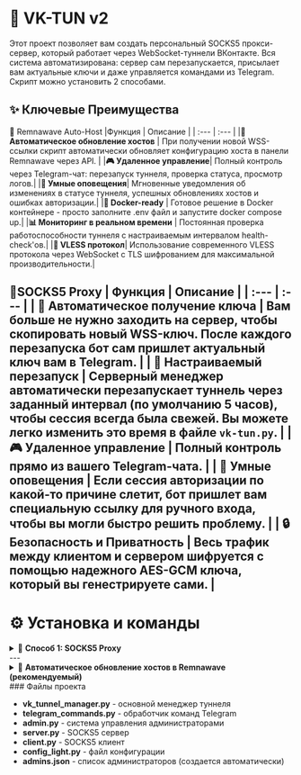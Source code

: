 #  🚀 VK-TUN v2

Этот проект позволяет вам создать персональный SOCKS5 прокси-сервер, который работает через WebSocket-туннели ВКонтакте. Вся система автоматизирована: сервер сам перезапускается, присылает вам актуальные ключи и даже управляется командами из Telegram.
Скрипт можно установить 2 способами. 


## ✨ Ключевые Преимущества

🌊 Remnawave Auto-Host
|Функция |	Описание |
| :--- | :--- |
|**🤖 Автоматическое обновление хостов** |	При получении новой WSS-ссылки скрипт автоматически обновляет конфигурацию хоста в панели Remnawave через API. |
|**🎮 Удаленное управление**|	Полный контроль через Telegram-чат: перезапуск туннеля, проверка статуса, просмотр логов.|
|**🚨 Умные оповещения**|	Мгновенные уведомления об изменениях в статусе туннеля, успешных обновлениях хостов и ошибках авторизации.|
|**🐳 Docker-ready**	| Готовое решение в Docker контейнере - просто заполните .env файл и запустите docker compose up.|
|**📊 Мониторинг в реальном времени** |	Постоянная проверка работоспособности туннеля с настраиваемым интервалом health-check'ов.|
|**🎯 VLESS протокол**|	Использование современного VLESS протокола через WebSocket с TLS шифрованием для максимальной производительности.|


📡SOCKS5 Proxy
| Функция | Описание |
| :--- | :--- |
| **🤖 Автоматическое получение ключа** | Вам больше не нужно заходить на сервер, чтобы скопировать новый WSS-ключ. После каждого перезапуска бот **сам пришлет актуальный ключ** вам в Telegram. |
| **🔄 Настраиваемый перезапуск** | Серверный менеджер автоматически перезапускает туннель через заданный интервал (по умолчанию 5 часов), чтобы сессия всегда была свежей. **Вы можете легко изменить это время** в файле `vk-tun.py`. |
| **🎮 Удаленное управление** |  Полный контроль прямо из вашего Telegram-чата. |
| **🚨 Умные оповещения** | Если сессия авторизации по какой-то причине слетит, бот пришлет вам специальную ссылку для ручного входа, чтобы вы могли быстро решить проблему. |
| **🔒 Безопасность и Приватность** | Весь трафик между клиентом и сервером шифруется с помощью надежного AES-GCM ключа, который вы генестрируете сами. |
---


# ⚙️ Установка и команды
<details> <summary>📡 <b>Способ 1: SOCKS5 Proxy</b></summary>

## 🤖 Команды VK-Tunnel Manager Bot

### 👥 Команды для всех пользователей

| Команда | Описание | Пример использования |
| :--- | :--- | :--- |
| `/help` | Показать список всех доступных команд | `/help` |
| `/key` | Получить AES ключ для подключения клиента (скрыт спойлером) | `/key` |

### 🔐 Команды администраторов

| Команда | Описание | Пример использования |
| :--- | :--- | :--- |
| `/status` | Показать статус VK-туннеля (PID, uptime, последняя проверка) | `/status` |
| `/restart-tunnel` | Перезапустить VK-туннель | `/restart-tunnel` |
| `/restart-server` | Перезапустить server.py | `/restart-server` |
| `/log` | Показать последние 20 строк из лог-файла | `/log` |
| `/admin-list` | Показать список всех администраторов | `/admin-list` |

### 👑 Команды владельца

| Команда | Описание | Пример использования |
| :--- | :--- | :--- |
| `/add-admin USER_ID` | Добавить нового администратора | `/add-admin 123456789` |
| `/remove-admin USER_ID` | Удалить администратора | `/remove-admin 123456789` |



## 🚀 Часть 1: Настройка Сервера (VDS/VPS на Debian/Ubuntu)

Эта часть выполняется на вашем удаленном сервере.

### Шаг 1: Подготовка сервера

1.  **📲 Подключитесь к серверу** по SSH.

2.  **⚙️ Установите необходимые пакеты:**
    ```bash
    sudo apt update && sudo apt upgrade -y
    sudo apt install -y git python3-venv nodejs npm
    ```

3.  **📂 Создайте рабочую папку** и перейдите в нее:
    ```bash
    mkdir ~/vk-tunnel-server && cd ~/vk-tunnel-server
    ```

4.  **📥 Клонируйте репозиторий** со всеми файлами:
    ```bash
    git clone https://github.com/Hopper65S/VK-TUN .
    ```

---

### Шаг 2: Настройка окружения и зависимостей

Давайте подготовим всё необходимое для запуска проекта. Мы создадим изолированное Python-окружение, чтобы не засорять систему, и установим нужные пакеты.

1.  **🐍 Создайте виртуальное окружение Python:**
    Эта команда создаст папку `.venv` в вашем проекте, где будут храниться все зависимости.

    ```bash
    python3 -m venv .venv
    ```

2.  **✨ Активируйте виртуальное окружение:**
    Эта команда "включает" изолированное окружение. После её выполнения все пакеты будут устанавливаться именно в него.

    ```bash
    source .venv/bin/activate
    ```

    *После успешной активации вы увидите `(.venv)` в начале командной строки.*

3.  **📦 Установите Python-библиотеки:**
    Теперь, когда окружение активно, можно устанавливать зависимости. Они будут установлены локально в папку `.venv`.

    ```bash
    pip install aiohttp pycryptodome websockets
    ```

4.  **🌐 Установите `vk-tunnel`:**
    Эта утилита от ВКонтакте нужна для отладки и устанавливается глобально с помощью менеджера пакетов `npm`.

    *(Для этого шага у вас должен быть установлен [Node.js](https://nodejs.org/))*

    ```bash
    npm i -g @vkontakte/vk-tunnel
    ```

---

### Шаг 3: Конфигурация

1.  **🔑 Сгенерируйте секретный ключ.** Выполните команду и **скопируйте результат** — это 32-символьный AES-ключ. Он понадобится вам для настройки клиента.
    ```bash
    openssl rand -hex 16
    ```

2.  **📝 Откройте файл `config_light.py`** в текстовом редакторе. Найдите строку `"aes_key_hex": ""` и **вставьте сгенерированный ключ в кавычки.**
    
    Пример того, как должно выглядеть:
    ```json
    {
        "aes_key_hex": "0123456789abcdef987654321"
    }
    ```

3.  **📝 Откройте главный файл менеджера** для редактирования:
    ```bash
    nano vk_tunnel_manager.py
    ```

4.  **✏️ Внесите ваши данные** в секцию настроек в самом верху файла:
    * `BOT_TOKEN`: Токен вашего Telegram-бота.
    * `CHAT_ID`: ID вашего чата или канала.
    * `ALLOWED_USER_ID`: Ваш личный Telegram ID для доступа к команде `/restart-tunnel`.
    * `RESTART_INTERVAL_SECONDS`: (Опционально) Измените время автоматического перезапуска. Например, для перезапуска каждые 3 часа установите `3 * 3600`.

5.  **Сохраните файл**, нажав `Ctrl+X`, затем `Y` и `Enter`.

---

### Шаг 4: Запуск фоновых процессов

Теперь запустите два серверных процесса. Они будут работать в фоновом режиме, даже если вы закроете консоль.

1.  **Запустите SOCKS5-шлюз (`server.py`)**:
    ```bash
    nohup .venv/bin/python3 server.py > server.log 2>&1 &
    ```

2.  **Запустите менеджер туннеля (`vk-tun.py`)**:
    ```bash
    nohup .venv/bin/python3 vk_tunnel_manager.py > manager.log 2>&1 &
    ```

🎉 **Готово!** Сервер настроен. Через несколько секунд ваш Telegram-бот должен прислать первое сообщение с WSS-ключом для подключения.

<details>
<summary>⚠️ <b>Что делать, если авторизация не проходит? (Нажмите, чтобы развернуть)</b></summary>

Иногда (особенно при первом запуске) `vk-tunnel` не может автоматически авторизоваться. Если бот долго не присылает ключ или присылает ссылку для ручного входа, сделайте следующее:

1.  **Остановите работающий скрипт-менеджер**:
    ```bash
    # Находим PID процесса
    pgrep -f vk-tun.py
    # Убиваем его (замените 12345 на найденный PID)
    kill 12345
    ```

2.  **Запустите `vk-tunnel` напрямую**:
    ```bash
    vk-tunnel --insecure=1 --http-protocol=http --ws-protocol=ws --ws-origin=0 --host=127.0.0.1 --port=8080
    ```

3.  **Пройдите авторизацию**:
    * Скопируйте ссылку `https://oauth.vk.ru/...` из консоли.
    * Вставьте ее в браузер на своем ПК и подтвердите вход.
    * Вернитесь в консоль и нажмите **Enter**.

4.  Когда увидите `wss:` ссылку, авторизация прошла успешно. Остановите процесс (`Ctrl+C`). `vk-tunnel` запомнит сессию.

5.  **Запустите менеджер снова**, как в Шаге 4:
    ```bash
    nohup .venv/bin/python3 vk_tunnel_manager.py > manager.log 2>&1 &
    ```
</details>

---

## 💻 Часть 2: Настройка Клиента (для ПК с Windows или Termux)

Эта часть выполняется на устройстве, с которого вы будете выходить в интернет.

### Шаг 1: Подготовка и загрузка файлов

<details>
<summary><b>🪟 Для Windows (PowerShell)</b></summary>

1.  **Откройте PowerShell.**

2.  **Создайте папку для проекта и перейдите в нее.** Например, создадим папку `vktun_client` на Рабочем столе. Вы можете выбрать любое другое удобное место.
    ```powershell
    mkdir $env:USERPROFILE\Desktop\vktun_client
    cd $env:USERPROFILE\Desktop\vktun_client
    ```

3.  **Установите Python и Git**, если их нет.

4.  **Клонируйте репозиторий**:
    ```powershell
    git clone https://github.com/Hopper65S/VK-TUN .
    ```

</details>

<details>
<summary><b>📱 Для Termux (Android)</b></summary>

1.  **Откройте Termux.**

2.  **Установите необходимые инструменты**:
    ```bash
    pkg update && pkg upgrade
    pkg install git python openssl-tool
    ```

3.  **Создайте папку** и перейдите в нее:
    ```bash
    mkdir ~/vktun_client && cd ~/vktun_client
    ```

4.  **Клонируйте репозиторий**:
    ```bash
    git clone https://github.com/Hopper65S/VK-TUN .
    ```
</details>


### Шаг 2: Установка зависимостей

Независимо от системы, выполните в той же папке команду для установки необходимых библиотек:
```bash
pip install websockets pycryptodome
```
### Шаг 3: Настройка конфигурации 

1. 📝 Откройте файл config_light.py в текстовом редакторе.

2. Вставьте сгенерированный ключ в поле "aes_key_hex". Важно: ключ на клиенте и сервере должен быть одинаковым!

3. 🔗 Получите WSS-ссылку. Ваш Telegram-бот уже прислал вам сообщение с WSS-ссылкой после настройки сервера. Скопируйте эту ссылку.

4. Вставьте WSS-ссылку в файл config_light.py в поле "wss_url".

5. Сохраните и закройте файл.

### Шаг 4: Запуск клиента
Теперь, когда все настроено, запустите клиент командой (ссылку на подключение можно взять из тг бота, или в консоле сервера):

```bash

python3 client.py -wss {URL}
```
В консоли появится сообщение, что SOCKS5 прокси запущен на 127.0.0.1:1080. Настройте ваши приложения на использование этого адреса, и наслаждайтесь!

## 🔧 Дополнительные возможности

### Управление администраторами
Если вы хотите дать доступ к управлению сервером другим пользователям:

* Узнайте их **Telegram ID**
* Добавьте их командой: `/add-admin 123456789`
* Посмотреть список администраторов: `/admin-list`
* Удалить администратора: `/remove-admin 123456789`
</details>
---
<details> <summary>📡 <b>Автоматическое обновление хостов в Remnawave (рекомендуемый)</b></summary>
# ⚙️ Инструкция по установке VK-TUNNEL (Remnawave Auto-Host)

Эта инструкция описывает процесс развертывания VK-TUNNEL с автоматическим обновлением хостов через панель Remnawave с помощью Docker Compose.

---

## Шаг 1: Загрузка репозитория и переход в рабочую папку

Сначала создайте рабочую директорию, загрузите репозиторий, и перейдите в нужную папку с конфигурацией.


```bash
# Клонируем весь репозиторий
git clone [https://github.com/Hopper65S/VK-TUN](https://github.com/Hopper65S/VK-TUN) .
```
# Переходим в папку с Remnawave (Auto-Host)
```bash
cd "remnawave(auto-host)"
```
```bash
git clone https://github.com/Hopper65S/VK-TUN
```
```bash
cd "remnawave(auto-host)"
```
### Шаг 2: Настройка переменных окружения
📝 Откройте файл .env и заполните следующие данные:

env

BOT_TOKEN=ваш_токен_телеграм_бота
CHAT_ID=ваш_chat_id_для_уведомлений
ALLOWED_USER_ID=ваш_telegram_user_id_для_проверки
API_TOKEN=токен_от_панели_remnawave 
API_DOMAIN=домен_панели_remnawave (например: mypanel.com)
CONFIG_UUID=uuid_конфига_хоста_в_remnawave
CONFIG_PROFILE_UUID=uuid_профиля_конфига_в_remnawave
CONFIG_PROFILE_INBOUND_UUID=uuid_inbound_профиля_в_remnawave
HEALTH_CHECK_INTERVAL_SECONDS=30
TUNNEL_PORT=порт_для_туннеля

API_TOKEN: Из панели Remnawave в разделе настроек API
Остальные UUID: Подробности можно узнать в документации API: https://remna.st/api
TUNNEL_PORT: Порт, который будет использоваться для туннеля (например, 443)
### Шаг 3: Запуск через Docker
🐳 Соберите и запустите Docker Compose:

```bash
docker-compose up --build -d
```

### Шаг 4: Проверка работы
🔍 Проверьте статус контейнеров:

```bash
docker compose ps
```
📋 Посмотрите логи:


```bash
docker-compose logs -f
```
🎉 Если все настроено правильно, в Telegram должно прийти сообщение об успешной авторизации и начале работы туннеля.

📋 Конфигурации
Конфиг для WS (серверная часть)
JSON

{
  "tag": "VK-TUNNEL",
  "port": "443",
  "listen": "127.0.0.1",
  "protocol": "vless",
  "settings": {
    "clients": [
      {
        "id": "ваш-uuid-клиента"
      }
    ],
    "decryption": "none"
  },
  "streamSettings": {
    "network": "ws",
    "security": "none",
    "wsSettings": {
      "path": "/ws"
    }
  }
}

# Конфиг для клиента VLESS

vless://ваш-uuid-клиента@tunnel.vk-apps.com:443?encryption=none&security=tls&sni=tunnel.vk-apps.com&alpn=h3%2Ch2%2Chttp%2F1.1&fp=chrome&type=ws&host=tunnel.vk-apps.com&path=%2Fws#VK-TUNNEL
Параметры клиентского конфига:

UUID: Ваш уникальный идентификатор клиента
Адрес: tunnel.vk-apps.com
Порт: 443
Путь: /ws
SNI: tunnel.vk-apps.com
ALPN: h3,h2,http/1.1
Fingerprint: chrome
Тип: WebSocket
Безопасность: TLS

</details>
### Файлы проекта

* **vk_tunnel_manager.py** - основной менеджер туннеля
* **telegram_commands.py** - обработчик команд Telegram
* **admin.py** - система управления администраторами
* **server.py** - SOCKS5 сервер
* **client.py** - SOCKS5 клиент
* **config_light.py** - файл конфигурации
* **admins.json** - список администраторов (создается автоматически)
